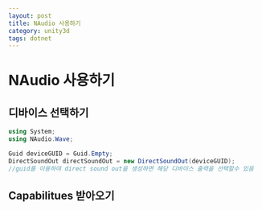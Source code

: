 ```yaml
---
layout: post
title: NAudio 사용하기
category: unity3d
tags: dotnet
---
```


# NAudio 사용하기


## 디바이스 선택하기
```c#
using System;
using NAudio.Wave;

Guid deviceGUID = Guid.Empty;
DirectSoundOut directSoundOut = new DirectSoundOut(deviceGUID); 
//guid를 이용하여 direct sound out을 생성하면 해당 디바이스 출력을 선택할수 있음
```

## Capabilitues 받아오기
```c#

```